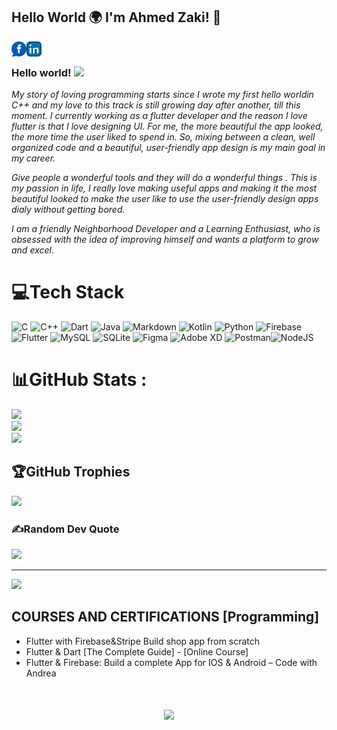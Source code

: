 ## Hello World 🌍 I'm Ahmed Zaki! 👋 

<a href="https://www.facebook.com/Azaki202/">
  <img align="left" alt="Mohamed-7018 | Fcebook" width="24px" src="/assets/facebook.svg"/>
</a>
<a href="https://www.linkedin.com/in/ahmed-zaki-3a7720216/">
  <img align="left" alt="Mohamed-7018 | LinkedIn" width="24px" src="/assets/linkedin.svg"/>
</a>
<a href="mailto:ahmed.zaki20256@gmail.com>
  <img align="left" alt="Mohamed-7018 Esawy | Gmail" width="24px" src="https://user-images.githubusercontent.com/80456446/140469108-1a340307-b696-4f83-bd31-27f632bca393.png" />
</a>

<br/>
<!-- 
    &nbsp; [![HitCount](http://hits.dwyl.com/SatYu26/SatYu26.svg)](http://hits.dwyl.com/SatYu26/SatYu26) 
-->

###  Hello world!&nbsp;<img src="https://i.pinimg.com/originals/2e/5c/72/2e5c72d2e357c97df0cbd6d63e782989.gif" width="15px">


<p>
  <em>
    My story of loving programming starts since I wrote my first hello worldin C++ and my love to this track is still growing day after another, till this moment. I currently working as a flutter developer and the reason I love flutter is that I love designing UI. For me, the more beautiful the app looked, the more time the user liked to spend in. So, mixing between a clean, well organized code and a beautiful, user-friendly app design is my main goal in my career. 
    
Give people a wonderful tools and they will do a wonderful things . This is my passion in life, I really love making useful apps and making it the most beautiful looked to make the user like to use the user-friendly design apps dialy without getting bored.
    
I am a friendly Neighborhood Developer and a Learning Enthusiast, who is obsessed with the idea of improving himself and wants a platform to grow and excel.

  </em>  
</p>


# 💻Tech Stack
![C](https://img.shields.io/badge/c-%2300599C.svg?style=for-the-badge&logo=c&logoColor=white) ![C++](https://img.shields.io/badge/c++-%2300599C.svg?style=for-the-badge&logo=c%2B%2B&logoColor=white) ![Dart](https://img.shields.io/badge/dart-%230175C2.svg?style=for-the-badge&logo=dart&logoColor=white) ![Java](https://img.shields.io/badge/java-%23ED8B00.svg?style=for-the-badge&logo=java&logoColor=white) ![Markdown](https://img.shields.io/badge/markdown-%23000000.svg?style=for-the-badge&logo=markdown&logoColor=white) ![Kotlin](https://img.shields.io/badge/kotlin-%230095D5.svg?style=for-the-badge&logo=kotlin&logoColor=white) ![Python](https://img.shields.io/badge/python-3670A0?style=for-the-badge&logo=python&logoColor=ffdd54) ![Firebase](https://img.shields.io/badge/firebase-%23039BE5.svg?style=for-the-badge&logo=firebase) ![Flutter](https://img.shields.io/badge/Flutter-%2302569B.svg?style=for-the-badge&logo=Flutter&logoColor=white) ![MySQL](https://img.shields.io/badge/mysql-%2300f.svg?style=for-the-badge&logo=mysql&logoColor=white) ![SQLite](https://img.shields.io/badge/sqlite-%2307405e.svg?style=for-the-badge&logo=sqlite&logoColor=white) ![Figma](https://img.shields.io/badge/figma-%23F24E1E.svg?style=for-the-badge&logo=figma&logoColor=white) ![Adobe XD](https://img.shields.io/badge/Adobe%20XD-470137?style=for-the-badge&logo=Adobe%20XD&logoColor=#FF61F6) ![Postman](https://img.shields.io/badge/Postman-FF6C37?style=for-the-badge&logo=postman&logoColor=white)![NodeJS](https://img.shields.io/badge/node.js-6DA55F?style=for-the-badge&logo=node.js&logoColor=white)
                                                                                                                           
# 📊GitHub Stats :
![](https://github-readme-stats.vercel.app/api?username=Azaki12&theme=blue-green&hide_border=true&include_all_commits=true&count_private=true)<br/>
![](https://github-readme-streak-stats.herokuapp.com/?user=Azaki12&theme=blue-green&hide_border=true)<br/>
![](https://github-readme-stats.vercel.app/api/top-langs/?username=Azaki12&theme=blue-green&hide_border=true&include_all_commits=true&count_private=true&layout=compact)
                                                                                                                           
                                                                                                                           
## 🏆GitHub Trophies
![](https://github-profile-trophy.vercel.app/?username=Azaki12&theme=darkhub&no-frame=true&no-bg=true&margin-w=4)

### ✍️Random Dev Quote
![](https://quotes-github-readme.vercel.app/api?type=horizontal&theme=radical)

---
[![](https://visitcount.itsvg.in/api?id=Azaki12&icon=0&color=1)](https://visitcount.itsvg.in)



## COURSES AND CERTIFICATIONS [Programming]
- Flutter with Firebase&Stripe Build shop app from scratch <br/>
-	Flutter & Dart [The Complete Guide] - [Online Course] <br/>
-	Flutter & Firebase: Build a complete App for IOS & Android – Code with Andrea <br/>





<h1 align="center">
  <img src="https://media.giphy.com/media/jpVnC65DmYeyRL4LHS/giphy.gif" width="20%">
</h1>
<!-- ![thankyou-typography-poster-celebration-text-badge-vector-cal-calligraphy-128549303](https://user-images.githubusercontent.com/80456446/137462532-62f41e8f-c949-48b8-b77d-e967ac3f212f.jpg)
 -->
